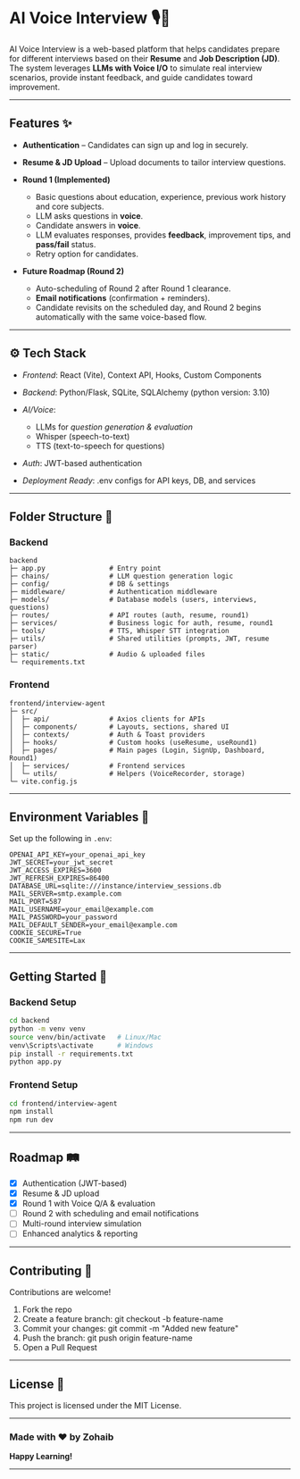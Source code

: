 # AI Voice Interview 🎙️🤖

AI Voice Interview is a web-based platform that helps candidates prepare for different interviews based on their **Resume** and **Job Description (JD)**.
The system leverages **LLMs with Voice I/O** to simulate real interview scenarios, provide instant feedback, and guide candidates toward improvement.

---

## Features ✨

* **Authentication** – Candidates can sign up and log in securely.
* **Resume & JD Upload** – Upload documents to tailor interview questions.
* **Round 1 (Implemented)**

  * Basic questions about education, experience, previous work history and core subjects.
  * LLM asks questions in **voice**.
  * Candidate answers in **voice**.
  * LLM evaluates responses, provides **feedback**, improvement tips, and **pass/fail** status.
  * Retry option for candidates.
* **Future Roadmap (Round 2)**

  * Auto-scheduling of Round 2 after Round 1 clearance.
  * **Email notifications** (confirmation + reminders).
  * Candidate revisits on the scheduled day, and Round 2 begins automatically with the same voice-based flow.

---

## ⚙️ Tech Stack

* *Frontend*: React (Vite), Context API, Hooks, Custom Components
* *Backend*: Python/Flask, SQLite, SQLAlchemy (python version: 3.10)
* *AI/Voice*:

  * LLMs for *question generation & evaluation*
  * Whisper (speech-to-text)
  * TTS (text-to-speech for questions)
* *Auth*: JWT-based authentication
* *Deployment Ready*: .env configs for API keys, DB, and services

---

## Folder Structure 📂

### Backend

```
backend
├─ app.py                # Entry point
├─ chains/               # LLM question generation logic
├─ config/               # DB & settings
├─ middleware/           # Authentication middleware
├─ models/               # Database models (users, interviews, questions)
├─ routes/               # API routes (auth, resume, round1)
├─ services/             # Business logic for auth, resume, round1
├─ tools/                # TTS, Whisper STT integration
├─ utils/                # Shared utilities (prompts, JWT, resume parser)
├─ static/               # Audio & uploaded files
└─ requirements.txt
```

### Frontend

```
frontend/interview-agent
├─ src/
│  ├─ api/               # Axios clients for APIs
│  ├─ components/        # Layouts, sections, shared UI
│  ├─ contexts/          # Auth & Toast providers
│  ├─ hooks/             # Custom hooks (useResume, useRound1)
│  ├─ pages/             # Main pages (Login, SignUp, Dashboard, Round1)
│  ├─ services/          # Frontend services
│  └─ utils/             # Helpers (VoiceRecorder, storage)
└─ vite.config.js
```

---

## Environment Variables 🔑

Set up the following in `.env`:

```env
OPENAI_API_KEY=your_openai_api_key
JWT_SECRET=your_jwt_secret
JWT_ACCESS_EXPIRES=3600
JWT_REFRESH_EXPIRES=86400
DATABASE_URL=sqlite:///instance/interview_sessions.db
MAIL_SERVER=smtp.example.com
MAIL_PORT=587
MAIL_USERNAME=your_email@example.com
MAIL_PASSWORD=your_password
MAIL_DEFAULT_SENDER=your_email@example.com
COOKIE_SECURE=True
COOKIE_SAMESITE=Lax
```

---

## Getting Started 🚀

### Backend Setup

```bash
cd backend
python -m venv venv    
source venv/bin/activate   # Linux/Mac
venv\Scripts\activate      # Windows
pip install -r requirements.txt
python app.py
```

### Frontend Setup

```bash
cd frontend/interview-agent
npm install
npm run dev
```

---

## Roadmap 🛤️

* [x] Authentication (JWT-based)
* [x] Resume & JD upload
* [x] Round 1 with Voice Q/A & evaluation
* [ ] Round 2 with scheduling and email notifications
* [ ] Multi-round interview simulation
* [ ] Enhanced analytics & reporting

---

## Contributing 🤝

Contributions are welcome!

1. Fork the repo
2. Create a feature branch: git checkout -b feature-name
3. Commit your changes: git commit -m "Added new feature"
4. Push the branch: git push origin feature-name
5. Open a Pull Request

---

## License 📜

This project is licensed under the MIT License.

---

### Made with ❤ by Zohaib

**Happy Learning!**

---
